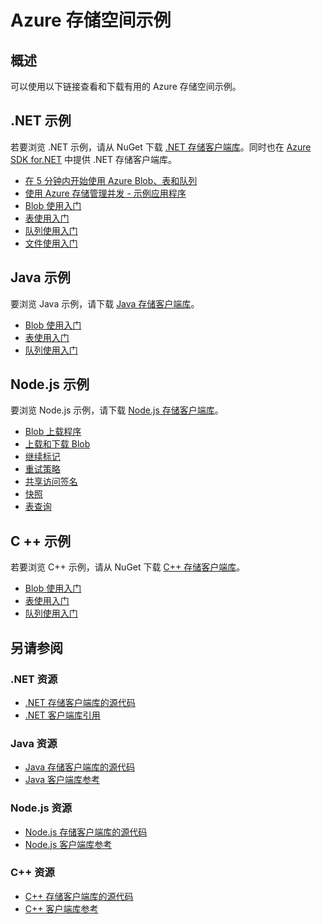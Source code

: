 <properties 
   pageTitle="Azure 存储空间示例 | Microsoft Azure"
   description="查看、下载和试用 Azure 存储空间示例。发现使用 .NET、Java、Node.js 和 c + +的存储客户端库的 blob、队列、表和文件的入门示例。"
   services="storage"
   documentationCenter="na"
   authors="tamram"
   manager="na"
   editor="na" />
<tags 
   ms.service="storage"
   ms.date="01/06/2016"
   wacn.date="02/25/2016" />

# Azure 存储空间示例

## 概述
可以使用以下链接查看和下载有用的 Azure 存储空间示例。

## .NET 示例

若要浏览 .NET 示例，请从 NuGet 下载 [.NET 存储客户端库](https://www.nuget.org/packages/WindowsAzure.Storage/)。同时也在 [Azure SDK for.NET](/downloads/) 中提供 .NET 存储客户端库。 

* [在 5 分钟内开始使用 Azure Blob、表和队列](/documentation/articles/storage-getting-started-guide)
* [使用 Azure 存储管理并发 - 示例应用程序](https://code.msdn.microsoft.com/Managing-Concurrency-using-56018114)
* [Blob 使用入门](https://github.com/Azure/azure-storage-net/tree/master/Samples/GettingStarted/VisualStudioQuickStarts/DataBlobStorage)
* [表使用入门](https://github.com/Azure/azure-storage-net/tree/master/Samples/GettingStarted/VisualStudioQuickStarts/DataTableStorage)
* [队列使用入门](https://github.com/Azure/azure-storage-net/tree/master/Samples/GettingStarted/VisualStudioQuickStarts/DataStorageQueue)
* [文件使用入门](https://github.com/Azure/azure-storage-net/tree/master/Samples/GettingStarted/VisualStudioQuickStarts/DataTableStorage)

## Java 示例

要浏览 Java 示例，请下载 [Java 存储客户端库](https://github.com/azure/azure-storage-java)。

* [Blob 使用入门](https://github.com/Azure/azure-storage-java/tree/master/microsoft-azure-storage-samples/src/com/microsoft/azure/storage/blob/gettingstarted)
* [表使用入门](https://github.com/Azure/azure-storage-java/tree/master/microsoft-azure-storage-samples/src/com/microsoft/azure/storage/table/gettingtstarted)
* [队列使用入门](https://github.com/Azure/azure-storage-java/tree/master/microsoft-azure-storage-samples/src/com/microsoft/azure/storage/queue/gettingstarted)

## Node.js 示例

要浏览 Node.js 示例，请下载 [Node.js 存储客户端库](https://github.com/Azure/azure-storage-node)。

* [Blob 上载程序](https://github.com/Azure/azure-storage-node/tree/master/examples/blobuploader)
* [上载和下载 Blob](https://github.com/Azure/azure-storage-node/blob/master/examples/samples/blobuploaddownloadsample.js)
* [继续标记](https://github.com/Azure/azure-storage-node/blob/master/examples/samples/continuationsample.js)
* [重试策略](https://github.com/Azure/azure-storage-node/blob/master/examples/samples/retrypolicysample.js)
* [共享访问签名](https://github.com/Azure/azure-storage-node/blob/master/examples/samples/sassample.js)
* [快照](https://github.com/Azure/azure-storage-node/blob/master/examples/samples/snapshotsample.js)
* [表查询](https://github.com/Azure/azure-storage-node/blob/master/examples/samples/tablequerysample.js)

## C ++ 示例

若要浏览 C++ 示例，请从 NuGet 下载 [C++ 存储客户端库](https://www.nuget.org/packages/wastorage/)。

* [Blob 使用入门](https://github.com/Azure/azure-storage-cpp/tree/master/Microsoft.WindowsAzure.Storage/samples/BlobsGettingStarted)
* [表使用入门](https://github.com/Azure/azure-storage-cpp/tree/master/Microsoft.WindowsAzure.Storage/samples/TablesGettingStarted)
* [队列使用入门](https://github.com/Azure/azure-storage-cpp/tree/master/Microsoft.WindowsAzure.Storage/samples/QueuesGettingStarted)

## 另请参阅

### .NET 资源

- [.NET 存储客户端库的源代码](https://github.com/Azure/azure-storage-net)
- [.NET 客户端库引用](https://msdn.microsoft.com/zh-cn/library/azure/dn261237.aspx)

### Java 资源

- [Java 存储客户端库的源代码](https://github.com/azure/azure-storage-java)
- [Java 客户端库参考](http://dl.windowsazure.com/storage/javadoc/)

### Node.js 资源

- [Node.js 存储客户端库的源代码](https://github.com/Azure/azure-storage-node)
- [Node.js 客户端库参考](http://dl.windowsazure.com/nodestoragedocs/index.html)

### C++ 资源

- [C++ 存储客户端库的源代码](https://github.com/Azure/azure-storage-cpp)
- [C++ 客户端库参考](http://azure.github.io/azure-storage-cpp/)

<!---HONumber=Mooncake_0215_2016-->